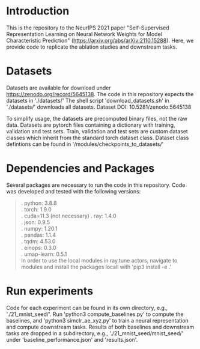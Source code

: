 # Introduction
This is the repository to the NeurIPS 2021 paper "Self-Supervised Representation Learning on Neural Network Weights for Model Characteristic Prediction" (https://arxiv.org/abs/arXiv:2110.15288). 
Here, we provide code to replicate the ablation studies and downstream tasks. 



# Datasets
Datasets are available for download under https://zenodo.org/record/5645138. The code in this repository expects the datasets in './datasets/' The shell script 'download_datasets.sh' in './datasets/' downloads all datasets.
Dataset DOI: 10.5281/zenodo.5645138

To simplify usage, the datasets are precomputed binary files, not the raw data. Datasets are pytorch files containing a dictionary with training, validation and test sets. Train, validation and test sets are custom dataset classes which inherit from the standard torch dataset class.
Dataset class defintions can be found in '/modules/checkpoints_to_datasets/'

# Dependencies and Packages
Several packages are necessary to run the code in this repository. Code was developed and tested with the following versions:
>. python: 3.8.8  
>. torch: 1.9.0  
>. cuda=11.3 (not necessary)
>. ray: 1.4.0  
>. json: 0.9.5  
>. numpy: 1.20.1  
>. pandas: 1.1.4  
>. tqdm: 4.53.0  
>. einops: 0.3.0  
>. umap-learn: 0.5.1  
In order to use the local modules in ray.tune actors, navigate to modules and install the packages locall with 'pip3 install -e .'

# Run experiments
Code for each experiment can be found in its own directory, e.g., './21_mnist_seed/'. Run 'python3 compute_baselines.py' to compute the baselines, and 'python3 simclr_ae_xyz.py' to train a neural representation and compute downstream tasks. 
Results of both baselines and downstream tasks are dropped in a subdirectory, e.g., './21_mnist_seed/mnist_seed/' under 'baseline_performance.json' and 'results.json'.